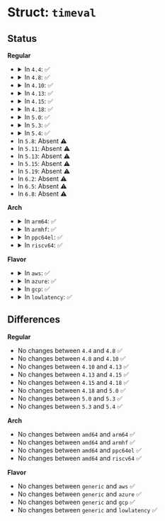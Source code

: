 # Struct: <code>timeval</code>

## Status
<b>Regular</b>
<ul>
<li>
<details>
<summary>In <code>4.4</code>: ✅</summary>

```c
struct timeval {
    __kernel_time_t tv_sec;
    __kernel_suseconds_t tv_usec;
};
```
</details>
</li>
<li>
<details>
<summary>In <code>4.8</code>: ✅</summary>

```c
struct timeval {
    __kernel_time_t tv_sec;
    __kernel_suseconds_t tv_usec;
};
```
</details>
</li>
<li>
<details>
<summary>In <code>4.10</code>: ✅</summary>

```c
struct timeval {
    __kernel_time_t tv_sec;
    __kernel_suseconds_t tv_usec;
};
```
</details>
</li>
<li>
<details>
<summary>In <code>4.13</code>: ✅</summary>

```c
struct timeval {
    __kernel_time_t tv_sec;
    __kernel_suseconds_t tv_usec;
};
```
</details>
</li>
<li>
<details>
<summary>In <code>4.15</code>: ✅</summary>

```c
struct timeval {
    __kernel_time_t tv_sec;
    __kernel_suseconds_t tv_usec;
};
```
</details>
</li>
<li>
<details>
<summary>In <code>4.18</code>: ✅</summary>

```c
struct timeval {
    __kernel_time_t tv_sec;
    __kernel_suseconds_t tv_usec;
};
```
</details>
</li>
<li>
<details>
<summary>In <code>5.0</code>: ✅</summary>

```c
struct timeval {
    __kernel_time_t tv_sec;
    __kernel_suseconds_t tv_usec;
};
```
</details>
</li>
<li>
<details>
<summary>In <code>5.3</code>: ✅</summary>

```c
struct timeval {
    __kernel_time_t tv_sec;
    __kernel_suseconds_t tv_usec;
};
```
</details>
</li>
<li>
<details>
<summary>In <code>5.4</code>: ✅</summary>

```c
struct timeval {
    __kernel_time_t tv_sec;
    __kernel_suseconds_t tv_usec;
};
```
</details>
</li>
<li>
In <code>5.8</code>: Absent ⚠️
</li>
<li>
In <code>5.11</code>: Absent ⚠️
</li>
<li>
In <code>5.13</code>: Absent ⚠️
</li>
<li>
In <code>5.15</code>: Absent ⚠️
</li>
<li>
In <code>5.19</code>: Absent ⚠️
</li>
<li>
In <code>6.2</code>: Absent ⚠️
</li>
<li>
In <code>6.5</code>: Absent ⚠️
</li>
<li>
In <code>6.8</code>: Absent ⚠️
</li>
</ul>
<b>Arch</b>
<ul>
<li>
<details>
<summary>In <code>arm64</code>: ✅</summary>

```c
struct timeval {
    __kernel_time_t tv_sec;
    __kernel_suseconds_t tv_usec;
};
```
</details>
</li>
<li>
<details>
<summary>In <code>armhf</code>: ✅</summary>

```c
struct timeval {
    __kernel_time_t tv_sec;
    __kernel_suseconds_t tv_usec;
};
```
</details>
</li>
<li>
<details>
<summary>In <code>ppc64el</code>: ✅</summary>

```c
struct timeval {
    __kernel_time_t tv_sec;
    __kernel_suseconds_t tv_usec;
};
```
</details>
</li>
<li>
<details>
<summary>In <code>riscv64</code>: ✅</summary>

```c
struct timeval {
    __kernel_time_t tv_sec;
    __kernel_suseconds_t tv_usec;
};
```
</details>
</li>
</ul>
<b>Flavor</b>
<ul>
<li>
<details>
<summary>In <code>aws</code>: ✅</summary>

```c
struct timeval {
    __kernel_time_t tv_sec;
    __kernel_suseconds_t tv_usec;
};
```
</details>
</li>
<li>
<details>
<summary>In <code>azure</code>: ✅</summary>

```c
struct timeval {
    __kernel_time_t tv_sec;
    __kernel_suseconds_t tv_usec;
};
```
</details>
</li>
<li>
<details>
<summary>In <code>gcp</code>: ✅</summary>

```c
struct timeval {
    __kernel_time_t tv_sec;
    __kernel_suseconds_t tv_usec;
};
```
</details>
</li>
<li>
<details>
<summary>In <code>lowlatency</code>: ✅</summary>

```c
struct timeval {
    __kernel_time_t tv_sec;
    __kernel_suseconds_t tv_usec;
};
```
</details>
</li>
</ul>

## Differences
<b>Regular</b>
<ul>
<li>
No changes between <code>4.4</code> and <code>4.8</code> ✅
</li>
<li>
No changes between <code>4.8</code> and <code>4.10</code> ✅
</li>
<li>
No changes between <code>4.10</code> and <code>4.13</code> ✅
</li>
<li>
No changes between <code>4.13</code> and <code>4.15</code> ✅
</li>
<li>
No changes between <code>4.15</code> and <code>4.18</code> ✅
</li>
<li>
No changes between <code>4.18</code> and <code>5.0</code> ✅
</li>
<li>
No changes between <code>5.0</code> and <code>5.3</code> ✅
</li>
<li>
No changes between <code>5.3</code> and <code>5.4</code> ✅
</li>
</ul>
<b>Arch</b>
<ul>
<li>
No changes between <code>amd64</code> and <code>arm64</code> ✅
</li>
<li>
No changes between <code>amd64</code> and <code>armhf</code> ✅
</li>
<li>
No changes between <code>amd64</code> and <code>ppc64el</code> ✅
</li>
<li>
No changes between <code>amd64</code> and <code>riscv64</code> ✅
</li>
</ul>
<b>Flavor</b>
<ul>
<li>
No changes between <code>generic</code> and <code>aws</code> ✅
</li>
<li>
No changes between <code>generic</code> and <code>azure</code> ✅
</li>
<li>
No changes between <code>generic</code> and <code>gcp</code> ✅
</li>
<li>
No changes between <code>generic</code> and <code>lowlatency</code> ✅
</li>
</ul>

